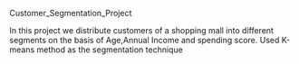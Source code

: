Customer_Segmentation_Project

In this project we distribute customers of a shopping mall into different segments on the basis of Age,Annual Income and spending score. 
Used K-means method as the segmentation technique
